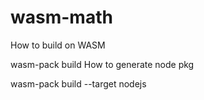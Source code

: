 # wasm-math
How to build on WASM

wasm-pack build
How to generate node pkg

wasm-pack build --target nodejs
